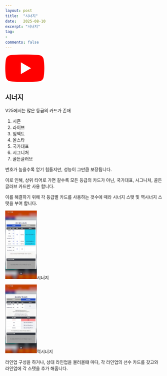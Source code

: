 ```yaml
---
layout: post
title:  "시너지"
date:   2025-08-10
excerpt: "시너지"
tag:
-
comments: false
---
```

[![Youtube](../assets/img/project/fortpolio/youtube_icon.png)](https://www.youtube.com/watch?v=F2xcdTkWhiY)

## 시너지
V25에서는 많은 등급의 카드가 존재

1. 시즌
2. 라이브
3. 임펙트
4. 올스타
5. 국가대표
6. 시그니처
7. 골든글러브

번호가 높을수록 얻기 힘들지만, 성능이 그만큼 보장됩니다.

이로 인해, 상위 티어로 가면 갈수록 모든 등급의 카드가 아닌, 국가대표, 시그니처, 골든글러브 카드만 사용 합니다.

이를 해결하기 위해 각 등급별 카드를 사용하는 갯수에 때라 시너지 스탯 및 역시너지 스탯을 부여 합니다.

<img src = "../assets/img/project/fortpolio/Synergy/synergy.jpg" width="20%">시너지

<img src = "../assets/img/project/fortpolio/Synergy/reverse_synergy.jpg" width="20%">역시너지

라인업 구성을 하거나, 상대 라인업을 불러올떄 마다, 각 라인업의 선수 카드를 갖고와 라인업에 각 스탯을 추가 해줍니다.